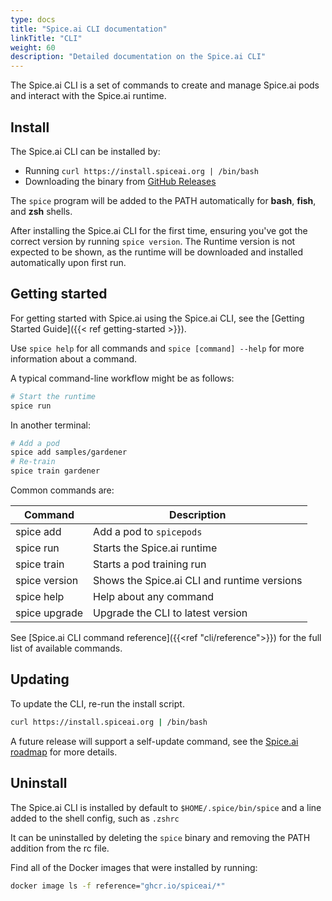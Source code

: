 ```yaml
---
type: docs
title: "Spice.ai CLI documentation"
linkTitle: "CLI"
weight: 60
description: "Detailed documentation on the Spice.ai CLI"
---
```


The Spice.ai CLI is a set of commands to create and manage Spice.ai pods and interact with the Spice.ai runtime.

## Install

The Spice.ai CLI can be installed by:

- Running `curl https://install.spiceai.org | /bin/bash`
- Downloading the binary from [GitHub Releases](https://github.com/spiceai/spiceai/releases)

The `spice` program will be added to the PATH automatically for **bash**, **fish**, and **zsh** shells.

After installing the Spice.ai CLI for the first time, ensuring you've got the correct version by running `spice version`. The Runtime version is not expected to be shown, as the runtime will be downloaded and installed automatically upon first run.

## Getting started

For getting started with Spice.ai using the Spice.ai CLI, see the [Getting Started Guide]({{< ref getting-started >}}).

Use `spice help` for all commands and `spice [command] --help` for more information about a command.

A typical command-line workflow might be as follows:

```bash
# Start the runtime
spice run
```

In another terminal:

```bash
# Add a pod
spice add samples/gardener
# Re-train
spice train gardener
```

Common commands are:

| Command       | Description                                 |
| ------------- | ------------------------------------------- |
| spice add     | Add a pod to `spicepods`                    |
| spice run     | Starts the Spice.ai runtime                 |
| spice train   | Starts a pod training run                   |
| spice version | Shows the Spice.ai CLI and runtime versions |
| spice help    | Help about any command                      |
| spice upgrade | Upgrade the CLI to latest  version          |

See [Spice.ai CLI command reference]({{<ref "cli/reference">}}) for the full list of available commands.

## Updating

To update the CLI, re-run the install script.

```bash
curl https://install.spiceai.org | /bin/bash
```

A future release will support a self-update command, see the [Spice.ai roadmap](https://github.com/spiceai/spiceai/blob/trunk/docs/ROADMAP.md) for more details.

## Uninstall

The Spice.ai CLI is installed by default to `$HOME/.spice/bin/spice` and a line added to the shell config, such as `.zshrc`

It can be uninstalled by deleting the `spice` binary and removing the PATH addition from the rc file.

Find all of the Docker images that were installed by running:

```bash
docker image ls -f reference="ghcr.io/spiceai/*"
```
